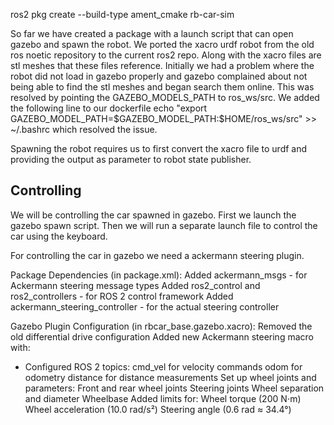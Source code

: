 ros2 pkg create --build-type ament_cmake rb-car-sim


So far we have created a package with a launch script that can open gazebo and spawn the robot. 
We ported the xacro urdf robot from the old ros noetic repository to the current ros2 repo. Along with the xacro files are stl meshes that these files reference. Initially we had a problem where the robot did not load in gazebo properly and gazebo complained about not being able to find the stl meshes and began search them online. This was resolved by pointing the GAZEBO_MODELS_PATH to ros_ws/src. We added the following line to our dockerfile
echo "export GAZEBO_MODEL_PATH=\$GAZEBO_MODEL_PATH:\$HOME/ros_ws/src" >> ~/.bashrc which resolved the issue. 

Spawning the robot requires us to first convert the xacro file to urdf and providing the output as parameter to robot state publisher. 


## Controlling

We will be controlling the car spawned in gazebo. First we launch the gazebo spawn script. Then we will run a separate launch file to control the car using the keyboard. 

For controlling the car in gazebo we need a ackermann steering plugin. 


Package Dependencies (in package.xml):
Added ackermann_msgs - for Ackermann steering message types
Added ros2_control and ros2_controllers - for ROS 2 control framework
Added ackermann_steering_controller - for the actual steering controller


Gazebo Plugin Configuration (in rbcar_base.gazebo.xacro):
Removed the old differential drive configuration
Added new Ackermann steering macro with:
>
- Configured ROS 2 topics:
cmd_vel for velocity commands
odom for odometry
distance for distance measurements
Set up wheel joints and parameters:
Front and rear wheel joints
Steering joints
Wheel separation and diameter
Wheelbase
Added limits for:
Wheel torque (200 N⋅m)
Wheel acceleration (10.0 rad/s²)
Steering angle (0.6 rad ≈ 34.4°)








